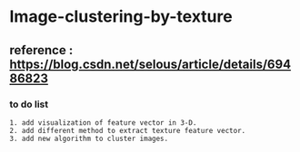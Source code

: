# Image-clustering-by-texture
## reference : https://blog.csdn.net/selous/article/details/69486823

### to do list
    1. add visualization of feature vector in 3-D.
    2. add different method to extract texture feature vector.
    3. add new algorithm to cluster images.